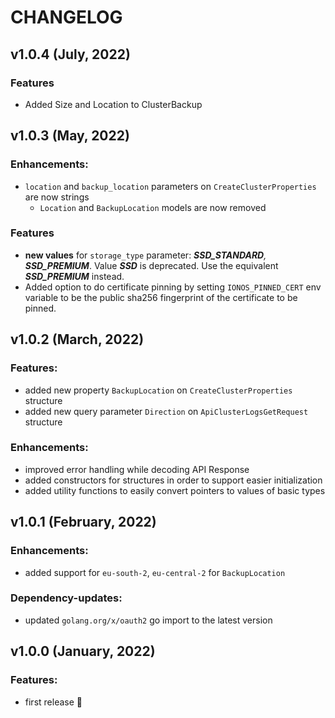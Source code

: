 # CHANGELOG

## v1.0.4 (July, 2022)

### Features
* Added Size and Location to ClusterBackup

## v1.0.3 (May, 2022)

### Enhancements:
* `location` and `backup_location` parameters on `CreateClusterProperties` are now strings
  * `Location` and `BackupLocation` models are now removed

### Features
* **new values** for `storage_type` parameter: _**SSD_STANDARD**, **SSD_PREMIUM**_. Value **_SSD_** is deprecated. Use the equivalent **_SSD_PREMIUM_** instead.
* Added option to do certificate pinning by setting `IONOS_PINNED_CERT` env variable to be the public sha256 fingerprint of the certificate to be pinned.

## v1.0.2 (March, 2022)

### Features:

* added new property `BackupLocation` on `CreateClusterProperties` structure
* added new query parameter `Direction` on `ApiClusterLogsGetRequest` structure

### Enhancements:

* improved error handling while decoding API Response
* added constructors for structures in order to support easier initialization
* added utility functions to easily convert pointers to values of basic types

## v1.0.1 (February, 2022)

### Enhancements:

* added support for `eu-south-2`, `eu-central-2` for `BackupLocation`

### Dependency-updates:

* updated `golang.org/x/oauth2` go import to the latest version

## v1.0.0 (January, 2022)

### Features:

* first release 🎉
